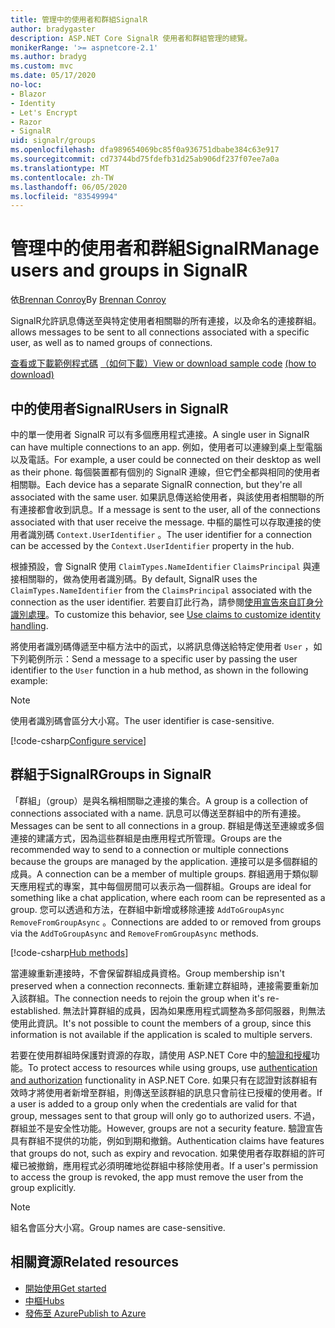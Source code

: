 ```yaml
---
title: 管理中的使用者和群組SignalR
author: bradygaster
description: ASP.NET Core SignalR 使用者和群組管理的總覽。
monikerRange: '>= aspnetcore-2.1'
ms.author: bradyg
ms.custom: mvc
ms.date: 05/17/2020
no-loc:
- Blazor
- Identity
- Let's Encrypt
- Razor
- SignalR
uid: signalr/groups
ms.openlocfilehash: dfa989654069bc85f0a936751dbabe384c63e917
ms.sourcegitcommit: cd73744bd75fdefb31d25ab906df237f07ee7a0a
ms.translationtype: MT
ms.contentlocale: zh-TW
ms.lasthandoff: 06/05/2020
ms.locfileid: "83549994"
---
```

# <a name="manage-users-and-groups-in-signalr"></a><span data-ttu-id="83a78-103">管理中的使用者和群組SignalR</span><span class="sxs-lookup"><span data-stu-id="83a78-103">Manage users and groups in SignalR</span></span>

<span data-ttu-id="83a78-104">依[Brennan Conroy](https://github.com/BrennanConroy)</span><span class="sxs-lookup"><span data-stu-id="83a78-104">By [Brennan Conroy](https://github.com/BrennanConroy)</span></span>

SignalR<span data-ttu-id="83a78-105">允許訊息傳送至與特定使用者相關聯的所有連接，以及命名的連接群組。</span><span class="sxs-lookup"><span data-stu-id="83a78-105"> allows messages to be sent to all connections associated with a specific user, as well as to named groups of connections.</span></span>

<span data-ttu-id="83a78-106">[查看或下載範例程式碼](https://github.com/dotnet/AspNetCore.Docs/tree/master/aspnetcore/signalr/groups/sample/) [（如何下載）](xref:index#how-to-download-a-sample)</span><span class="sxs-lookup"><span data-stu-id="83a78-106">[View or download sample code](https://github.com/dotnet/AspNetCore.Docs/tree/master/aspnetcore/signalr/groups/sample/) [(how to download)](xref:index#how-to-download-a-sample)</span></span>

## <a name="users-in-signalr"></a><span data-ttu-id="83a78-107">中的使用者SignalR</span><span class="sxs-lookup"><span data-stu-id="83a78-107">Users in SignalR</span></span>

<span data-ttu-id="83a78-108">中的單一使用者 SignalR 可以有多個應用程式連接。</span><span class="sxs-lookup"><span data-stu-id="83a78-108">A single user in SignalR can have multiple connections to an app.</span></span> <span data-ttu-id="83a78-109">例如，使用者可以連線到桌上型電腦以及電話。</span><span class="sxs-lookup"><span data-stu-id="83a78-109">For example, a user could be connected on their desktop as well as their phone.</span></span> <span data-ttu-id="83a78-110">每個裝置都有個別的 SignalR 連線，但它們全都與相同的使用者相關聯。</span><span class="sxs-lookup"><span data-stu-id="83a78-110">Each device has a separate SignalR connection, but they're all associated with the same user.</span></span> <span data-ttu-id="83a78-111">如果訊息傳送給使用者，與該使用者相關聯的所有連接都會收到訊息。</span><span class="sxs-lookup"><span data-stu-id="83a78-111">If a message is sent to the user, all of the connections associated with that user receive the message.</span></span> <span data-ttu-id="83a78-112">中樞的屬性可以存取連接的使用者識別碼 `Context.UserIdentifier` 。</span><span class="sxs-lookup"><span data-stu-id="83a78-112">The user identifier for a connection can be accessed by the `Context.UserIdentifier` property in the hub.</span></span>

<span data-ttu-id="83a78-113">根據預設，會 SignalR 使用 `ClaimTypes.NameIdentifier` `ClaimsPrincipal` 與連接相關聯的，做為使用者識別碼。</span><span class="sxs-lookup"><span data-stu-id="83a78-113">By default, SignalR uses the `ClaimTypes.NameIdentifier` from the `ClaimsPrincipal` associated with the connection as the user identifier.</span></span> <span data-ttu-id="83a78-114">若要自訂此行為，請參閱[使用宣告來自訂身分識別處理](xref:signalr/authn-and-authz#use-claims-to-customize-identity-handling)。</span><span class="sxs-lookup"><span data-stu-id="83a78-114">To customize this behavior, see [Use claims to customize identity handling](xref:signalr/authn-and-authz#use-claims-to-customize-identity-handling).</span></span>

<span data-ttu-id="83a78-115">將使用者識別碼傳遞至中樞方法中的函式，以將訊息傳送給特定使用者 `User` ，如下列範例所示：</span><span class="sxs-lookup"><span data-stu-id="83a78-115">Send a message to a specific user by passing the user identifier to the `User` function in a hub method, as shown in the following example:</span></span>

> [!NOTE]
> <span data-ttu-id="83a78-116">使用者識別碼會區分大小寫。</span><span class="sxs-lookup"><span data-stu-id="83a78-116">The user identifier is case-sensitive.</span></span>

[!code-csharp[Configure service](groups/sample/Hubs/ChatHub.cs?range=29-32)]

## <a name="groups-in-signalr"></a><span data-ttu-id="83a78-117">群組于SignalR</span><span class="sxs-lookup"><span data-stu-id="83a78-117">Groups in SignalR</span></span>

<span data-ttu-id="83a78-118">「群組」（group）是與名稱相關聯之連接的集合。</span><span class="sxs-lookup"><span data-stu-id="83a78-118">A group is a collection of connections associated with a name.</span></span> <span data-ttu-id="83a78-119">訊息可以傳送至群組中的所有連接。</span><span class="sxs-lookup"><span data-stu-id="83a78-119">Messages can be sent to all connections in a group.</span></span> <span data-ttu-id="83a78-120">群組是傳送至連線或多個連接的建議方式，因為這些群組是由應用程式所管理。</span><span class="sxs-lookup"><span data-stu-id="83a78-120">Groups are the recommended way to send to a connection or multiple connections because the groups are managed by the application.</span></span> <span data-ttu-id="83a78-121">連接可以是多個群組的成員。</span><span class="sxs-lookup"><span data-stu-id="83a78-121">A connection can be a member of multiple groups.</span></span> <span data-ttu-id="83a78-122">群組適用于類似聊天應用程式的專案，其中每個房間可以表示為一個群組。</span><span class="sxs-lookup"><span data-stu-id="83a78-122">Groups are ideal for something like a chat application, where each room can be represented as a group.</span></span> <span data-ttu-id="83a78-123">您可以透過和方法，在群組中新增或移除連接 `AddToGroupAsync` `RemoveFromGroupAsync` 。</span><span class="sxs-lookup"><span data-stu-id="83a78-123">Connections are added to or removed from groups via the `AddToGroupAsync` and `RemoveFromGroupAsync` methods.</span></span>

[!code-csharp[Hub methods](groups/sample/Hubs/ChatHub.cs?range=15-27)]

<span data-ttu-id="83a78-124">當連線重新連接時，不會保留群組成員資格。</span><span class="sxs-lookup"><span data-stu-id="83a78-124">Group membership isn't preserved when a connection reconnects.</span></span> <span data-ttu-id="83a78-125">重新建立群組時，連接需要重新加入該群組。</span><span class="sxs-lookup"><span data-stu-id="83a78-125">The connection needs to rejoin the group when it's re-established.</span></span> <span data-ttu-id="83a78-126">無法計算群組的成員，因為如果應用程式調整為多部伺服器，則無法使用此資訊。</span><span class="sxs-lookup"><span data-stu-id="83a78-126">It's not possible to count the members of a group, since this information is not available if the application is scaled to multiple servers.</span></span>

<span data-ttu-id="83a78-127">若要在使用群組時保護對資源的存取，請使用 ASP.NET Core 中的[驗證和授權](xref:signalr/authn-and-authz)功能。</span><span class="sxs-lookup"><span data-stu-id="83a78-127">To protect access to resources while using groups, use [authentication and authorization](xref:signalr/authn-and-authz) functionality in ASP.NET Core.</span></span> <span data-ttu-id="83a78-128">如果只有在認證對該群組有效時才將使用者新增至群組，則傳送至該群組的訊息只會前往已授權的使用者。</span><span class="sxs-lookup"><span data-stu-id="83a78-128">If a user is added to a group only when the credentials are valid for that group, messages sent to that group will only go to authorized users.</span></span> <span data-ttu-id="83a78-129">不過，群組並不是安全性功能。</span><span class="sxs-lookup"><span data-stu-id="83a78-129">However, groups are not a security feature.</span></span> <span data-ttu-id="83a78-130">驗證宣告具有群組不提供的功能，例如到期和撤銷。</span><span class="sxs-lookup"><span data-stu-id="83a78-130">Authentication claims have features that groups do not, such as expiry and revocation.</span></span> <span data-ttu-id="83a78-131">如果使用者存取群組的許可權已被撤銷，應用程式必須明確地從群組中移除使用者。</span><span class="sxs-lookup"><span data-stu-id="83a78-131">If a user's permission to access the group is revoked, the app must remove the user from the group explicitly.</span></span>

> [!NOTE]
> <span data-ttu-id="83a78-132">組名會區分大小寫。</span><span class="sxs-lookup"><span data-stu-id="83a78-132">Group names are case-sensitive.</span></span>

## <a name="related-resources"></a><span data-ttu-id="83a78-133">相關資源</span><span class="sxs-lookup"><span data-stu-id="83a78-133">Related resources</span></span>

* [<span data-ttu-id="83a78-134">開始使用</span><span class="sxs-lookup"><span data-stu-id="83a78-134">Get started</span></span>](xref:tutorials/signalr)
* [<span data-ttu-id="83a78-135">中樞</span><span class="sxs-lookup"><span data-stu-id="83a78-135">Hubs</span></span>](xref:signalr/hubs)
* [<span data-ttu-id="83a78-136">發佈至 Azure</span><span class="sxs-lookup"><span data-stu-id="83a78-136">Publish to Azure</span></span>](xref:signalr/publish-to-azure-web-app)
